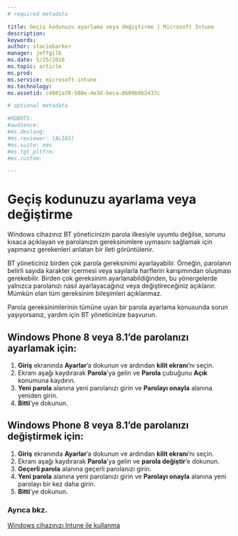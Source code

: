 ```yaml
---
# required metadata

title: Geçiş kodunuzu ayarlama veya değiştirme | Microsoft Intune
description:
keywords:
author: staciebarker
manager: jeffgilb
ms.date: 5/25/2016
ms.topic: article
ms.prod:
ms.service: microsoft-intune
ms.technology:
ms.assetid: c4801a78-580e-4e3d-beca-0b09b9b2437c

# optional metadata

#ROBOTS:
#audience:
#ms.devlang:
#ms.reviewer: [ALIAS]
#ms.suite: ems
#ms.tgt_pltfrm:
#ms.custom:

---
```


# Geçiş kodunuzu ayarlama veya değiştirme

Windows cihazınız BT yöneticinizin parola ilkesiyle uyumlu değilse, sorunu kısaca açıklayan ve parolanızın gereksinimlere uymasını sağlamak için yapmanız gerekenleri anlatan bir ileti görüntülenir.

BT yöneticiniz birden çok parola gereksinimi ayarlayabilir. Örneğin, parolanın belirli sayıda karakter içermesi veya sayılarla harflerin karışımından oluşması gerekebilir. Birden çok gereksinim ayarlanabildiğinden, bu yönergelerde yalnızca parolanızı nasıl ayarlayacağınız veya değiştireceğiniz açıklanır. Mümkün olan tüm gereksinim bileşimleri açıklanmaz. 

Parola gereksinimlerinin tümüne uyan bir parola ayarlama konusunda sorun yaşıyorsanız, yardım için BT yöneticinize başvurun.

## Windows Phone 8 veya 8.1’de parolanızı ayarlamak için:

1. **Giriş** ekranında **Ayarlar**’a dokunun ve ardından **kilit ekranı**’nı seçin.
2. Ekranı aşağı kaydırarak **Parola**’ya gelin ve **Parola** çubuğunu **Açık** konumuna kaydırın.
3. **Yeni parola** alanına yeni parolanızı girin ve **Parolayı onayla** alanına yeniden girin. 
4. **Bitti**’ye dokunun.

## Windows Phone 8 veya 8.1’de parolanızı değiştirmek için:

1. **Giriş** ekranında **Ayarlar**’a dokunun ve ardından **kilit ekranı**’nı seçin.
2. Ekranı aşağı kaydırarak **Parola**’ya gelin ve **parola değiştir**’e dokunun.
3. **Geçerli parola** alanına geçerli parolanızı girin.
4. **Yeni parola** alanına yeni parolanızı girin ve **Parolayı onayla** alanına yeni parolayı bir kez daha girin.
4. **Bitti**’ye dokunun.

### Ayrıca bkz.
[Windows cihazınızı Intune ile kullanma](using-your-windows-device-with-intune.md)

<!--HONumber=May16_HO4-->


